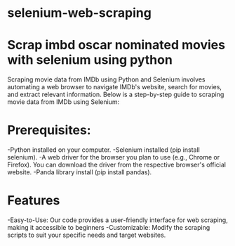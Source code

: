 # selenium-web-scraping
# Scrap imbd oscar nominated movies with selenium using python
Scraping movie data from IMDb using Python and Selenium involves automating a web browser to navigate IMDb's website, search for movies, and extract relevant information. Below is a step-by-step guide to scraping movie data from IMDb using Selenium:

# Prerequisites:

-Python installed on your computer.
-Selenium installed (pip install selenium).
-A web driver for the browser you plan to use (e.g., Chrome or Firefox). You can download the driver from the respective browser's official website.
-Panda library install (pip install pandas).

# Features
-Easy-to-Use: Our code provides a user-friendly interface for web scraping, making it accessible to beginners
-Customizable: Modify the scraping scripts to suit your specific needs and target websites.
